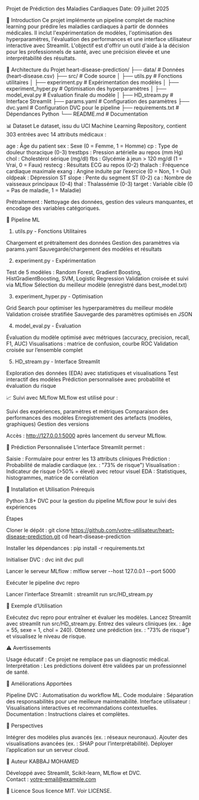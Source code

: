 Projet de Prédiction des Maladies Cardiaques
Date: 09 juillet 2025

🎯 Introduction
Ce projet implémente un pipeline complet de machine learning pour prédire les maladies cardiaques à partir de données médicales. Il inclut l'expérimentation de modèles, l'optimisation des hyperparamètres, l'évaluation des performances et une interface utilisateur interactive avec Streamlit. L'objectif est d'offrir un outil d'aide à la décision pour les professionnels de santé, avec une précision élevée et une interprétabilité des résultats.

📂 Architecture du Projet
heart-disease-prediction/
├── data/                       # Données (heart-disease.csv)
├── src/                        # Code source
│   ├── utils.py                # Fonctions utilitaires
│   ├── experiment.py           # Expérimentation des modèles
│   ├── experiment_hyper.py     # Optimisation des hyperparamètres
│   ├── model_eval.py           # Évaluation finale du modèle
│   ├── HD_stream.py            # Interface Streamlit
├── params.yaml                 # Configuration des paramètres
├── dvc.yaml                    # Configuration DVC pour le pipeline
├── requirements.txt            # Dépendances Python
└── README.md                   # Documentation


📊 Dataset
Le dataset, issu du UCI Machine Learning Repository, contient 303 entrées avec 14 attributs médicaux :

age : Âge du patient
sex : Sexe (0 = Femme, 1 = Homme)
cp : Type de douleur thoracique (0-3)
trestbps : Pression artérielle au repos (mm Hg)
chol : Cholestérol sérique (mg/dl)
fbs : Glycémie à jeun > 120 mg/dl (1 = Vrai, 0 = Faux)
restecg : Résultats ECG au repos (0-2)
thalach : Fréquence cardiaque maximale
exang : Angine induite par l’exercice (0 = Non, 1 = Oui)
oldpeak : Dépression ST
slope : Pente du segment ST (0-2)
ca : Nombre de vaisseaux principaux (0-4)
thal : Thalassémie (0-3)
target : Variable cible (0 = Pas de maladie, 1 = Maladie)

Prétraitement : Nettoyage des données, gestion des valeurs manquantes, et encodage des variables catégoriques.

🧠 Pipeline ML
1. utils.py - Fonctions Utilitaires

Chargement et prétraitement des données
Gestion des paramètres via params.yaml
Sauvegarde/chargement des modèles et résultats

2. experiment.py - Expérimentation

Test de 5 modèles : Random Forest, Gradient Boosting, HistGradientBoosting, SVM, Logistic Regression
Validation croisée et suivi via MLflow
Sélection du meilleur modèle (enregistré dans best_model.txt)

3. experiment_hyper.py - Optimisation

Grid Search pour optimiser les hyperparamètres du meilleur modèle
Validation croisée stratifiée
Sauvegarde des paramètres optimisés en JSON

4. model_eval.py - Évaluation

Évaluation du modèle optimisé avec métriques (accuracy, precision, recall, F1, AUC)
Visualisations : matrice de confusion, courbe ROC
Validation croisée sur l’ensemble complet

5. HD_stream.py - Interface Streamlit

Exploration des données (EDA) avec statistiques et visualisations
Test interactif des modèles
Prédiction personnalisée avec probabilité et évaluation du risque


📈 Suivi avec MLflow
MLflow est utilisé pour :

Suivi des expériences, paramètres et métriques
Comparaison des performances des modèles
Enregistrement des artefacts (modèles, graphiques)
Gestion des versions

Accès : http://127.0.0.1:5000 après lancement du serveur MLflow.

🔮 Prédiction Personnalisée
L’interface Streamlit permet :

Saisie : Formulaire pour entrer les 13 attributs cliniques
Prédiction : Probabilité de maladie cardiaque (ex. : "73% de risque")
Visualisation : Indicateur de risque (>50% = élevé) avec retour visuel
EDA : Statistiques, histogrammes, matrice de corrélation


🚀 Installation et Utilisation
Prérequis

Python 3.8+
DVC pour la gestion du pipeline
MLflow pour le suivi des expériences

Étapes

Cloner le dépôt :
git clone https://github.com/votre-utilisateur/heart-disease-prediction.git
cd heart-disease-prediction


Installer les dépendances :
pip install -r requirements.txt


Initialiser DVC :
dvc init
dvc pull


Lancer le serveur MLflow :
mlflow server --host 127.0.0.1 --port 5000


Exécuter le pipeline 
dvc repro


Lancer l’interface Streamlit :
streamlit run src/HD_stream.py




📝 Exemple d’Utilisation

Exécutez dvc repro pour entraîner et évaluer les modèles.
Lancez Streamlit avec streamlit run src/HD_stream.py.
Entrez des valeurs cliniques (ex. : âge = 55, sexe = 1, chol = 240).
Obtenez une prédiction (ex. : "73% de risque") et visualisez le niveau de risque.


⚠️ Avertissements

Usage éducatif : Ce projet ne remplace pas un diagnostic médical.
Interprétation : Les prédictions doivent être validées par un professionnel de santé.


🔧 Améliorations Apportées

Pipeline DVC : Automatisation du workflow ML.
Code modulaire : Séparation des responsabilités pour une meilleure maintenabilité.
Interface utilisateur : Visualisations interactives et recommandations contextuelles.
Documentation : Instructions claires et complètes.


🔮 Perspectives

Intégrer des modèles plus avancés (ex. : réseaux neuronaux).
Ajouter des visualisations avancées (ex. : SHAP pour l’interprétabilité).
Déployer l’application sur un serveur cloud.


👤 Auteur
KABBAJ MOHAMED  

Développé avec Streamlit, Scikit-learn, MLflow et DVC.  
Contact : votre-email@example.com


📄 Licence
Sous licence MIT. Voir LICENSE.
